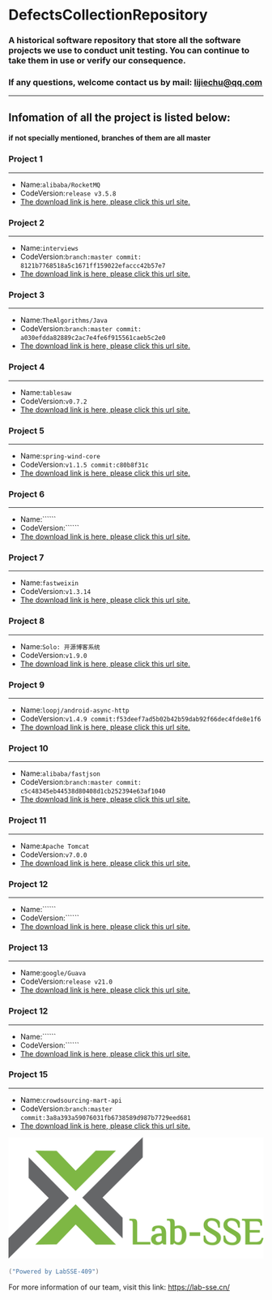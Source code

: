 # DefectsCollectionRepository
### A historical software repository that store all the software projects we use to conduct unit testing. You can continue to take them in use or verify our consequence. 
### If any questions, welcome contact us by mail: lijiechu@qq.com
---
## Infomation of all the project is listed below:
#### if not specially mentioned, branches of them are all master
### Project 1
---
- Name:```alibaba/RocketMQ```
- CodeVersion:```release v3.5.8```
- [The download link is here, please click this url site.](https://github.com/alibaba/RocketMQ/releases/tag/v3.5.8)

### Project 2
---
- Name:```interviews```
- CodeVersion:```branch:master commit: 8121b7768518a5c1671ff159022efaccc42b57e7```
- [The download link is here, please click this url site.](https://github.com/kdn251/interviews/tree/8121b7768518a5c1671ff159022efaccc42b57e7)

### Project 3
---
- Name:```TheAlgorithms/Java```
- CodeVersion:```branch:master commit: a030efdda82889c2ac7e4fe6f915561caeb5c2e0```
- [The download link is here, please click this url site.](https://github.com/TheAlgorithms/Java/tree/a030efdda82889c2ac7e4fe6f915561caeb5c2e0)

### Project 4
---
- Name:```tablesaw```
- CodeVersion:```v0.7.2```
- [The download link is here, please click this url site.](https://github.com/lwhite1/tablesaw/tree/v0.7.2)

### Project 5
---
- Name:```spring-wind-core```
- CodeVersion:```v1.1.5 commit:c80b8f31c```
- [The download link is here, please click this url site.](https://git.oschina.net/juapk/spring-wind)

### Project 6
---
- Name:``````
- CodeVersion:``````
- [The download link is here, please click this url site.]()

### Project 7
---
- Name:```fastweixin```
- CodeVersion:```v1.3.14```
- [The download link is here, please click this url site.](http://git.oschina.net/pyinjava/fastweixin/tree/v1.3.4)

### Project 8
---
- Name:```Solo: 开源博客系统```
- CodeVersion:```v1.9.0```
- [The download link is here, please click this url site.](https://github.com/flyboss/solo/tree/v1.9.0)

### Project 9
---
- Name:```loopj/android-async-http```
- CodeVersion:```v1.4.9 commit:f53deef7ad5b02b42b59dab92f66dec4fde8e1f6```
- [The download link is here, please click this url site.](https://github.com/AsyncHttpClient/async-http-client)

### Project 10
---
- Name:```alibaba/fastjson```
- CodeVersion:```branch:master commit: c5c48345eb44538d80408d1cb252394e63af1040```
- [The download link is here, please click this url site.](https://github.com/alibaba/fastjson/tree/c5c48345eb44538d80408d1cb252394e63af1040)

### Project 11
---
- Name:```Apache Tomcat```
- CodeVersion:```v7.0.0```
- [The download link is here, please click this url site.](http://archive.apache.org/dist/tomcat/tomcat-7/v7.0.0-beta/)

### Project 12
---
- Name:``````
- CodeVersion:``````
- [The download link is here, please click this url site.]()

### Project 13
---
- Name:```google/Guava```
- CodeVersion:```release v21.0```
- [The download link is here, please click this url site.](https://github.com/google/guava/tree/v21.0)

### Project 12
---
- Name:``````
- CodeVersion:``````
- [The download link is here, please click this url site.]()

### Project 15
---
- Name:```crowdsourcing-mart-api```
- CodeVersion:```branch:master commit:3a8a393a59076031fb6738589d987b7729eed681```
- [The download link is here, please click this url site.](https://github.com/Lab409-SSE-Tongji/crowdsourcing-mart-api/tree/3a8a393a59076031fb6738589d987b7729eed681)

 ![image](https://github.com/jaki2012/DefectsCollectionRepository/raw/master/Logo.png)
```java
("Powered by LabSSE-409")
```
For more information of our team, visit this link: https://lab-sse.cn/